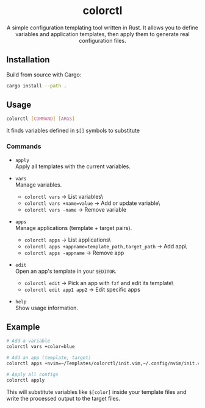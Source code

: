 <h1 align="center"> colorctl </h1>

<p align="center" >
 A simple configuration templating tool written in Rust. It allows you to define variables and application templates, then apply them to generate real configuration files.
</p>

## Installation

Build from source with Cargo:

``` bash
cargo install --path .
```

## Usage

``` bash
colorctl [COMMAND] [ARGS]
```
It finds variables defined in `$[]` symbols to substitute
### Commands

-   `apply`\
    Apply all templates with the current variables.

-   `vars`\
    Manage variables.

    -   `colorctl vars` → List variables\
    -   `colorctl vars +name=value` → Add or update variable\
    -   `colorctl vars -name` → Remove variable

-   `apps`\
    Manage applications (template + target pairs).

    -   `colorctl apps` → List applications\
    -   `colorctl apps +appname=template_path,target_path` → Add app\
    -   `colorctl apps -appname` → Remove app

-   `edit`\
    Open an app's template in your `$EDITOR`.

    -   `colorctl edit` → Pick an app with `fzf` and edit its template\
    -   `colorctl edit app1 app2` → Edit specific apps

-   `help`\
    Show usage information.

## Example

``` bash
# Add a variable
colorctl vars +color=blue

# Add an app (template, target)
colorctl apps +nvim=~/Templates/colorctl/init.vim,~/.config/nvim/init.vim

# Apply all configs
colorctl apply
```

This will substitute variables like `$[color]` inside your template
files and write the processed output to the target files.


